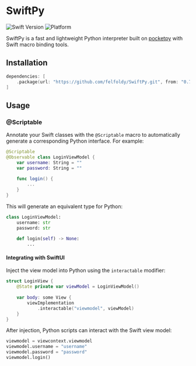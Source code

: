 # SwiftPy

![Swift Version](https://img.shields.io/badge/Swift-6.0-orange.svg)
![Platform](https://img.shields.io/badge/platform-iOS%20%7C%20macOS%20%7C%20visionOS-blue.svg)

SwiftPy is a fast and lightweight Python interpreter built on [pocketpy](https://github.com/pocketpy/pocketpy) with Swift macro binding tools.

## Installation

```swift
dependencies: [
    .package(url: "https://github.com/felfoldy/SwiftPy.git", from: "0.7.0")
]
```

## Usage

### @Scriptable

Annotate your Swift classes with the `@Scriptable` macro to automatically generate a corresponding Python interface. For example:

```swift
@Scriptable
@Observable class LoginViewModel {
    var username: String = ""
    var password: String = ""
    
    func login() {
        ...
    }
}
```

This will generate an equivalent type for Python:
```py
class LoginViewModel:
    username: str
    password: str
    
    def login(self) -> None:
        ...
```

#### Integrating with SwiftUI

Inject the view model into Python using the `interactable` modifier:
```swift
struct LoginView {
    @State private var viewModel = LoginViewModel()
    
    var body: some View {
        viewImplementation
            .interactable("viewmodel", viewModel)
    }
}
```

After injection, Python scripts can interact with the Swift view model:
```py
viewmodel = viewcontext.viewmodel
viewmodel.username = "username"
viewmodel.password = "password"
viewmodel.login()
```
